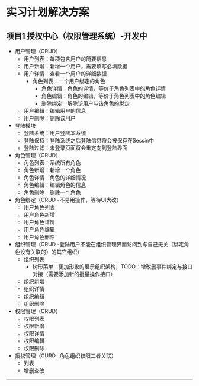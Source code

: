 # 实习计划解决方案

## 项目1 授权中心（权限管理系统）-开发中

- 用户管理（CRUD）
	- 用户列表：每项包含用户的简要信息
	- 用户新增：新增一个用户，需要填写必填数据
	- 用户详情：查看一个用户的详细数据
		- 角色列表：一个用户绑定的角色
			- 角色详情：角色的详情，等价于角色列表中的角色详情
			- 角色编辑：角色的编辑，等价于角色列表中的角色编辑
			- 删除绑定：解除该用户与该角色的绑定
	- 用户编辑：编辑用户的信息
	- 用户删除：删除该用户
- 登陆模块
	- 登陆系统：用户登陆本系统
	- 登陆保持：登陆系统之后登陆信息将会被保存在Sessin中
	- 登陆过滤：未登录页面将会重定向到登陆界面
- 角色管理（CRUD）
	- 角色列表：系统所有角色
	- 角色新增：新增一个角色
	- 角色详情：角色的详细情况
	- 角色编辑：编辑角色的信息
	- 角色删除：删除一个角色
- 角色绑定（CRUD -不易用操作，等待UI大改）
	- 用户角色列表
	- 用户角色新增
	- 用户角色详情
	- 用户角色编辑
	- 用户角色删除
- 组织管理（CRUD -登陆用户不能在组织管理界面访问到与自己无关（绑定角色没有关联的）的其它组织）
	- 组织列表
		- 树形菜单：更加形象的展示组织架构，TODO：增改删事件绑定与接口对接（需要添加新的批量操作接口）
	- 组织新增
	- 组织详情
	- 组织编辑
	- 组织删除
- 权限管理（CRUD）
	- 权限列表
	- 权限新增
	- 权限详情
	- 权限编辑
	- 权限删除
- 授权管理（CURD -角色组织权限三者关联）
	- 列表
	- 增删查改
---


